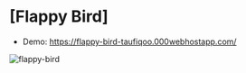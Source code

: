 # [Flappy Bird]
- Demo: https://flappy-bird-taufiqoo.000webhostapp.com/
 
![flappy-bird](https://github.com/taufiqoo/flappy-bird/assets/129559008/e5b39ee8-2e30-4adf-ad66-64debcb4a394)
